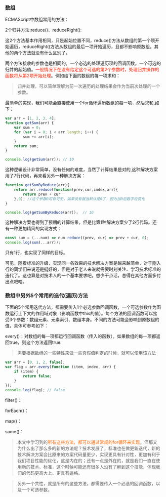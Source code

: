 ### 数组

ECMAScript中数组常用的方法：

2个归并方法:reduce()、reduceRight():

这2个方法基本作用相同，只是起始位置不同，reduce()方法从数组的第一个项开始遍历，reduceRight()方法从数组的最后一项开始遍历，且都不影响原数组。其他的两个方法就没有什么区别了。

两个方法接收的参数也是相同的，一个必选的处理遍历项的回调函数，一个可选的归并的起始值。<font color="#f20">一般情况下在没有给定这个可选的第2个参数时，处理归并操作的函数将从第2项开始处理</font>。例如给下面的数组的每一项求和：

> 归并处理，可以简单理解为前一次遍历的处理结果会作为当前次处理的一个参数。

最简单的实现，我们可能会直接使用一个for循环遍历数组的每一项，然后求和,如下：

```javascript
var arr = [1, 2, 3, 4];
function getSum(arr) {
    var sum = 0;
    for (var i = 0; i < arr.length; i++) {
        sum += arr[i];
    }
    return sum;
}

console.log(getSum(arr)); // 10
```

这种逻辑设计非常简单，没有任何的难度，当然了计算结果是对的,这种解决方案用了7行代码，再来看另外一种解决方案：

```javascript
function getSumByReduce(arr){
    return arr.reduce(function(prev,cur,index,arr){
        return prev + cur
    },0); //这个参数0可有可无，如果没有就当默认是0了，因为加0后数字没变化
}

console.log(getSumByReduce(arr));  // 10
```

这种解决方案也得到了预期的计算结果，但是比第1种解决方案少了2行代码。还有一种更加精简的实现方式：

```javascript
const sum = (...num) => num.reduce((prev, cur) => prev + cur, 0);
console.log(sum(...arr));
```

只有1行，也实现了同样的目标。

可见，随着标准的升级，实现同一各效果的技术解决方案是越来越简单，对于刚入行的同学们来说还是挺好的，但是对于老人来说就需要时刻关注、学习技术标准的迭代了。这也算是对技术人的一个基本要求吧。想少干点活，总得在其他方面多付出点吧哈。

### 数组中另外5个常用的迭代(遍历)方法

下面的5个常用迭代方法，都需要传入1个必选参数回调函数，一个可选参数作为函数运行上下文的作用域对象（影响函数中this的值）。每个方法的回调函数可以接受3个参数：数组元素、元素索引、数组本身。不同的方法可能会影响到原数组的值，具体可参考如下：

every()：对数组的每一项都运行回调函数（传入的函数），如果数组的每一项都返回true，则这个方法返回true.

> 需要根据数组的一些特性来做一些真假值判定的时候，就可以使用该方法

```javascript
var arr = [0, 1, 2, false];
var flag = arr.every(function (item, index, arr) {
    if (item) {
        return false;
    }
});
console.log(flag); // false
```

filter()：

forEach()：

map()：

some()：

> 本文中学习到的<font color="#f60">所有这些方法，都可以通过常规的for循环来实现</font>，但那又为什么出了那么多的新的方法呢？技术发展了，标准也在做更新迭代，新的技术解决方案会比原来的方案代码量更少，实现更具有针对性，更加有利于我们项目性能的优化，这是内在的；还有一点是外在的，就是我们一直在使用新的技术、标准，这个时候可能还有很多人没有了解到这个技能，体现我们的代码更高大上、更具有逼格。

> 另外一个共性，就是所有的这些方法，都需要传入一个必选的回调函数，以及一个可选参数。

> 
